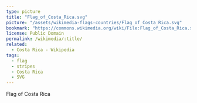 ```yaml
---
type: picture
title: "Flag_of_Costa_Rica.svg"
picture: "/assets/wikimedia-flags-countries/Flag_of_Costa_Rica.svg"
bookmark: "https://commons.wikimedia.org/wiki/File:Flag_of_Costa_Rica.svg"
license: Public Domain
permalink: /wikimedia/:title/
related:
  - Costa Rica - Wikipedia
tags:
  - flag
  - stripes
  - Costa Rica
  - SVG
---
```

Flag of Costa Rica